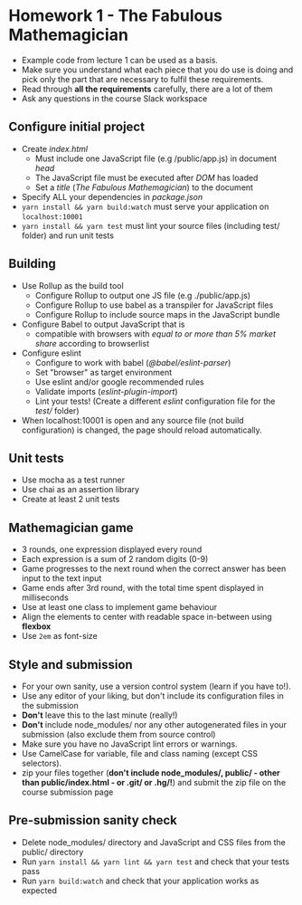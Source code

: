 # Homework 1 - The Fabulous Mathemagician

* Example code from lecture 1 can be used as a basis.
* Make sure you understand what each piece that you do use is doing and pick
  only the part that are necessary to fulfil these requirements.
* Read through **all the requirements** carefully, there are a lot of them
* Ask any questions in the course Slack workspace

## Configure initial project

* Create *index.html* 
  * Must include one JavaScript file (e.g /public/app.js) in document *head*
  * The JavaScript file must be executed after *DOM* has loaded
  * Set a *title* (_The Fabulous Mathemagician_) to the document
* Specify ALL your dependencies in *package.json*
* `yarn install && yarn build:watch` must serve your application on `localhost:10001`
* `yarn install && yarn test` must lint your source files (including test/ folder) and run unit tests

## Building

* Use Rollup as the build tool
  * Configure Rollup to output one JS file (e.g ./public/app.js)
  * Configure Rollup to use babel as a transpiler for JavaScript files
  * Configure Rollup to include source maps in the JavaScript bundle
* Configure Babel to output JavaScript that is
  * compatible with browsers with *equal to or more than 5% market share* according to browserlist
* Configure eslint
  * Configure to work with babel (_@babel/eslint-parser_)
  * Set "browser" as target environment
  * Use eslint and/or google recommended rules
  * Validate imports (_eslint-plugin-import_)
  * Lint your tests! (Create a different _eslint_ configuration file for the _test/_ folder)
* When localhost:10001 is open and any source file (not build configuration) is changed, the page should reload automatically.

## Unit tests

* Use mocha as a test runner
* Use chai as an assertion library
* Create at least 2 unit tests

## Mathemagician game

* 3 rounds, one expression displayed every round
* Each expression is a sum of 2 random digits (0-9)
* Game progresses to the next round when the correct answer has been input to the text input
* Game ends after 3rd round, with the total time spent displayed in milliseconds
* Use at least one class to implement game behaviour
* Align the elements to center with readable space in-between using **flexbox**
* Use `2em` as font-size

## Style and submission

* For your own sanity, use a version control system (learn if you have to!).
* Use any editor of your liking, but don't include its configuration files in the submission
* **Don't** leave this to the last minute (really!)
* **Don't** include node_modules/ nor any other autogenerated files in your submission (also exclude them from source control)
* Make sure you have no JavaScript lint errors or warnings.
* Use CamelCase for variable, file and class naming (except CSS selectors).
* zip your files together (**don't include node_modules/, public/ - other than
  public/index.html - or .git/ or .hg/!**) and submit the zip file on the
  course submission page

## Pre-submission sanity check

* Delete node_modules/ directory and JavaScript and CSS files from the public/ directory
* Run `yarn install && yarn lint && yarn test` and check that your tests pass
* Run `yarn build:watch` and check that your application works as expected
